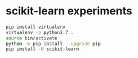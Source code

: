 # scikit-learn experiments

```bash
pip install virtualenv
virtualenv -p python2.7 .
source bin/activate
python -m pip install --upgrade pip
pip install -U scikit-learn
```
